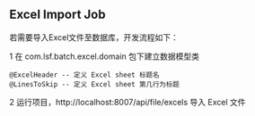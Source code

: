 
## Excel Import Job

若需要导入Excel文件至数据库，开发流程如下：

1 在 com.lsf.batch.excel.domain 包下建立数据模型类

    @ExcelHeader -- 定义 Excel sheet 标题名
    @LinesToSkip -- 定义 Excel sheet 第几行为标题

2 运行项目，http://localhost:8007/api/file/excels 导入 Excel 文件

